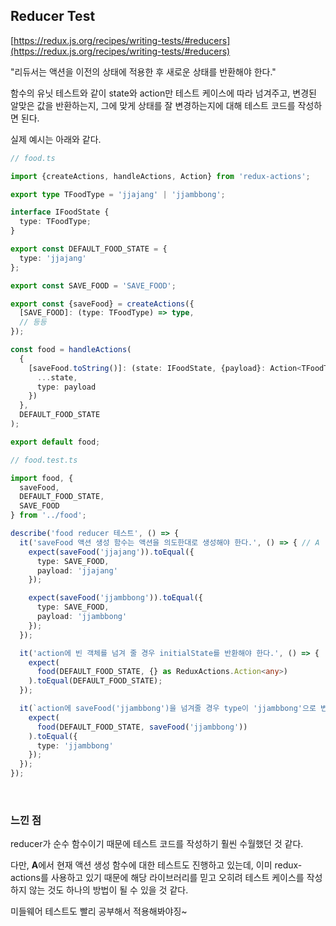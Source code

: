 ## Reducer Test

[https://redux.js.org/recipes/writing-tests/#reducers](https://redux.js.org/recipes/writing-tests/#reducers)

"리듀서는 액션을 이전의 상태에 적용한 후 새로운 상태를 반환해야 한다."

함수의 유닛 테스트와 같이 state와 action만 테스트 케이스에 따라 넘겨주고, 변경된 알맞은 값을 반환하는지, 그에 맞게 상태를 잘 변경하는지에 대해 테스트 코드를 작성하면 된다.

실제 예시는 아래와 같다.

```typescript
// food.ts

import {createActions, handleActions, Action} from 'redux-actions';

export type TFoodType = 'jjajang' | 'jjambbong';

interface IFoodState {
  type: TFoodType;
}

export const DEFAULT_FOOD_STATE = {
  type: 'jjajang'
};

export const SAVE_FOOD = 'SAVE_FOOD';

export const {saveFood} = createActions({
  [SAVE_FOOD]: (type: TFoodType) => type,
  // 등등
});

const food = handleActions(
  {
    [saveFood.toString()]: (state: IFoodState, {payload}: Action<TFoodType>) => ({
      ...state,
      type: payload
    })
  },
  DEFAULT_FOOD_STATE
);

export default food;
```

```typescript
// food.test.ts

import food, {
  saveFood,
  DEFAULT_FOOD_STATE,
  SAVE_FOOD
} from '../food';

describe('food reducer 테스트', () => {
  it('saveFood 액션 생성 함수는 액션을 의도한대로 생성해야 한다.', () => { // A
    expect(saveFood('jjajang')).toEqual({
      type: SAVE_FOOD,
      payload: 'jjajang'
    });

    expect(saveFood('jjambbong')).toEqual({
      type: SAVE_FOOD,
      payload: 'jjambbong'
    });
  });

  it('action에 빈 객체를 넘겨 줄 경우 initialState를 반환해야 한다.', () => {
    expect(
      food(DEFAULT_FOOD_STATE, {} as ReduxActions.Action<any>)
    ).toEqual(DEFAULT_FOOD_STATE);
  });

  it(`action에 saveFood('jjambbong')을 넘겨줄 경우 type이 'jjambbong'으로 변경된 객체를 반환해야 한다.`, () => {
    expect(
      food(DEFAULT_FOOD_STATE, saveFood('jjambbong'))
    ).toEqual({
      type: 'jjambbong'
    });
  });
});
```
<br>

### 느낀 점
reducer가 순수 함수이기 때문에 테스트 코드를 작성하기 훨씬 수월했던 것 같다.

다만, **A**에서 현재 액션 생성 함수에 대한 테스트도 진행하고 있는데, 이미 redux-actions를 사용하고 있기 때문에 해당 라이브러리를 믿고 오히려 테스트 케이스를 작성하지 않는 것도 하나의 방법이 될 수 있을 것 같다.

미들웨어 테스트도 빨리 공부해서 적용해봐야징~
